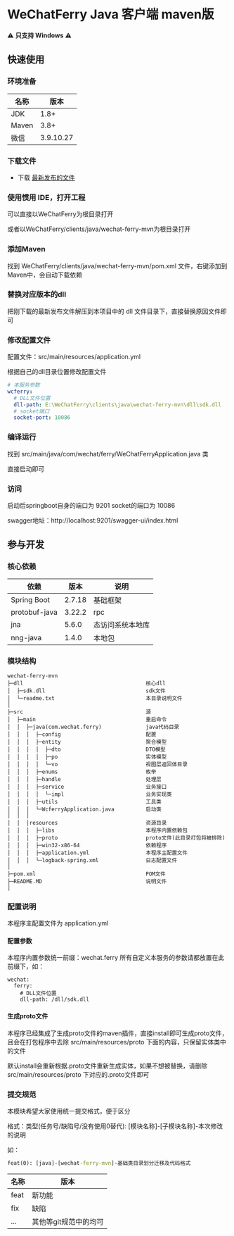 # WeChatFerry Java 客户端 maven版

⚠️ **只支持 Windows** ⚠️

## 快速使用

### 环境准备

| 名称    | 版本        |
|-------|-----------|
| JDK   | 1.8+      |
| Maven | 3.8+      |
| 微信    | 3.9.10.27 |

### 下载文件

* 下载 [最新发布的文件](https://github.com/lich0821/WeChatFerry/releases/latest)

### 使用惯用 IDE，打开工程

可以直接以WeChatFerry为根目录打开

或者以WeChatFerry/clients/java/wechat-ferry-mvn为根目录打开

### 添加Maven

找到 WeChatFerry/clients/java/wechat-ferry-mvn/pom.xml 文件，右键添加到Maven中，会自动下载依赖

### 替换对应版本的dll

把刚下载的最新发布文件解压到本项目中的 dll 文件目录下，直接替换原因文件即可

### 修改配置文件

配置文件：src/main/resources/application.yml

根据自己的dll目录位置修改配置文件

```yaml
# 本服务参数
wcferry:
  # DLL文件位置
  dll-path: E:\WeChatFerry\clients\java\wechat-ferry-mvn\dll\sdk.dll
  # socket端口
  socket-port: 10086
```

### 编译运行

找到 src/main/java/com/wechat/ferry/WeChatFerryApplication.java 类

直接启动即可

### 访问

启动后springboot自身的端口为 9201 socket的端口为 10086

swagger地址：http://localhost:9201/swagger-ui/index.html

## 参与开发

### 核心依赖

| 依赖            | 版本     | 说明       |
|---------------|--------|----------|
| Spring Boot   | 2.7.18 | 基础框架     |
| protobuf-java | 3.22.2 | rpc      |
| jna           | 5.6.0  | 态访问系统本地库 |
| nng-java      | 1.4.0  | 本地包      |

### 模块结构

```
wechat-ferry-mvn
├─dll                                       核心dll
│  ├─sdk.dll                                sdk文件
│  └─readme.txt                             本目录说明文件
│ 
├─src                                       源
│  ├─main                                   重启命令
│  │  ├─java(com.wechat.ferry)              java代码目录
│  │  │  ├─config                           配置
│  │  │  ├─entity                           聚合模型
│  │  │  │  ├─dto                           DTO模型
│  │  │  │  ├─po                            实体模型
│  │  │  │  └─vo                            视图层返回体目录
│  │  │  ├─enums                            枚举
│  │  │  ├─handle                           处理层
│  │  │  ├─service                          业务接口
│  │  │  │  └─impl                          业务实现类
│  │  │  ├─utils                            工具类
│  │  │  └─WcferryApplication.java          启动类
│  │  │
│  │  │resources                            资源目录
│  │  │  ├─libs                             本程序内置依赖包
│  │  │  ├─proto                            proto文件(此目录打包将被排除)
│  │  │  ├─win32-x86-64                     依赖程序
│  │  │  ├─application.yml                  本程序主配置文件
│  │  │  └─logback-spring.xml               日志配置文件
│ 
├─pom.xml                                   POM文件
├─README.MD                                 说明文件
│   

```

### 配置说明

本程序主配置文件为 application.yml

#### 配置参数

本程序内置参数统一前缀：wechat.ferry 所有自定义本服务的参数请都放置在此前缀下，如：

```ymal
wechat:
  ferry:
    # DLL文件位置
    dll-path: /dll/sdk.dll
```

#### 生成proto文件

本程序已经集成了生成proto文件的maven插件，直接install即可生成proto文件，且会在打包程序中去除 src/main/resources/proto
下面的内容，只保留实体类中的文件

默认install会重新根据.proto文件重新生成实体，如果不想被替换，请删除 src/main/resources/proto 下对应的.proto文件即可

### 提交规范

本模块希望大家使用统一提交格式，便于区分

格式：类型(任务号/缺陷号/没有使用0替代): [模块名称]-[子模块名称]-本次修改的说明

如：

```cmd
feat(0): [java]-[wechat-ferry-mvn]-基础类目录划分迁移及代码格式
```

| 名称   | 版本           |
|------|--------------|
| feat | 新功能          |
| fix  | 缺陷           |
| ...  | 其他等git规范中的均可 |


